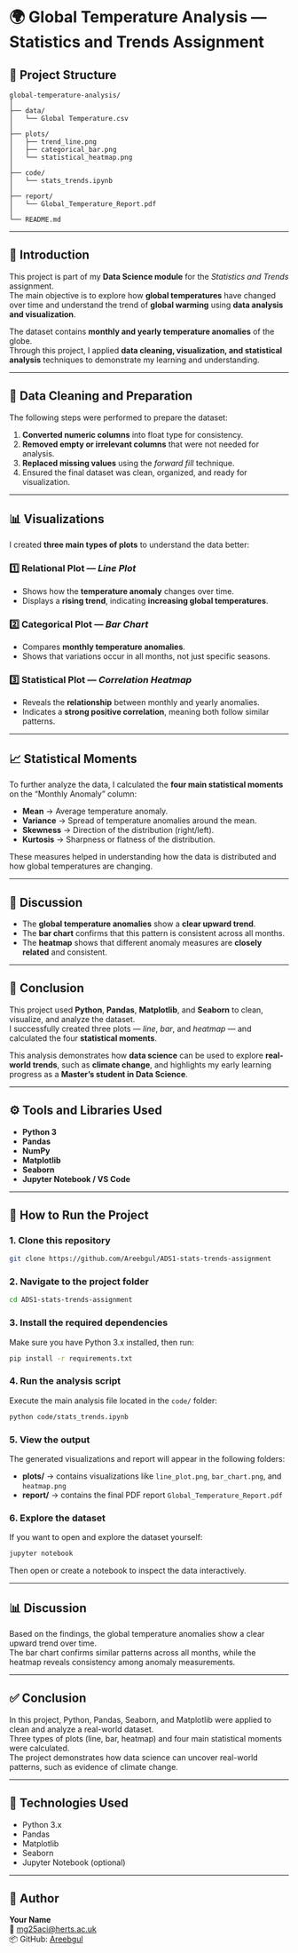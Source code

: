# 🌍 Global Temperature Analysis — Statistics and Trends Assignment

## 📁 Project Structure

```
global-temperature-analysis/
│
├── data/
│   └── Global Temperature.csv
│
├── plots/
│   ├── trend_line.png
│   ├── categorical_bar.png
│   └── statistical_heatmap.png
│
├── code/
│   └── stats_trends.ipynb
│
├── report/
│   └── Global_Temperature_Report.pdf
│
└── README.md
```

---

## 📘 Introduction
This project is part of my **Data Science module** for the *Statistics and Trends* assignment.  
The main objective is to explore how **global temperatures** have changed over time and understand the trend of **global warming** using **data analysis and visualization**.

The dataset contains **monthly and yearly temperature anomalies** of the globe.  
Through this project, I applied **data cleaning, visualization, and statistical analysis** techniques to demonstrate my learning and understanding.

---

## 🧹 Data Cleaning and Preparation
The following steps were performed to prepare the dataset:

1. **Converted numeric columns** into float type for consistency.  
2. **Removed empty or irrelevant columns** that were not needed for analysis.  
3. **Replaced missing values** using the *forward fill* technique.  
4. Ensured the final dataset was clean, organized, and ready for visualization.

---

## 📊 Visualizations
I created **three main types of plots** to understand the data better:

### 1️⃣ Relational Plot — *Line Plot*
- Shows how the **temperature anomaly** changes over time.  
- Displays a **rising trend**, indicating **increasing global temperatures**.

### 2️⃣ Categorical Plot — *Bar Chart*
- Compares **monthly temperature anomalies**.  
- Shows that variations occur in all months, not just specific seasons.

### 3️⃣ Statistical Plot — *Correlation Heatmap*
- Reveals the **relationship** between monthly and yearly anomalies.  
- Indicates a **strong positive correlation**, meaning both follow similar patterns.

---

## 📈 Statistical Moments
To further analyze the data, I calculated the **four main statistical moments** on the “Monthly Anomaly” column:

- **Mean** → Average temperature anomaly.  
- **Variance** → Spread of temperature anomalies around the mean.  
- **Skewness** → Direction of the distribution (right/left).  
- **Kurtosis** → Sharpness or flatness of the distribution.

These measures helped in understanding how the data is distributed and how global temperatures are changing.

---

## 💬 Discussion
- The **global temperature anomalies** show a **clear upward trend**.  
- The **bar chart** confirms that this pattern is consistent across all months.  
- The **heatmap** shows that different anomaly measures are **closely related** and consistent.

---

## 🧭 Conclusion
This project used **Python**, **Pandas**, **Matplotlib**, and **Seaborn** to clean, visualize, and analyze the dataset.  
I successfully created three plots — *line*, *bar*, and *heatmap* — and calculated the four **statistical moments**.

This analysis demonstrates how **data science** can be used to explore **real-world trends**, such as **climate change**, and highlights my early learning progress as a **Master’s student in Data Science**.

---

## ⚙️ Tools and Libraries Used
- **Python 3**
- **Pandas**
- **NumPy**
- **Matplotlib**
- **Seaborn**
- **Jupyter Notebook / VS Code**

---

## 🚀 How to Run the Project

### 1. Clone this repository

```bash
git clone https://github.com/Areebgul/ADS1-stats-trends-assignment
```

### 2. Navigate to the project folder

```bash
cd ADS1-stats-trends-assignment
```

### 3. Install the required dependencies

Make sure you have Python 3.x installed, then run:

```bash
pip install -r requirements.txt
```

### 4. Run the analysis script

Execute the main analysis file located in the `code/` folder:

```bash
python code/stats_trends.ipynb
```

### 5. View the output

The generated visualizations and report will appear in the following folders:

- **plots/** → contains visualizations like `line_plot.png`, `bar_chart.png`, and `heatmap.png`
- **report/** → contains the final PDF report `Global_Temperature_Report.pdf`

### 6. Explore the dataset

If you want to open and explore the dataset yourself:

```bash
jupyter notebook
```

Then open or create a notebook to inspect the data interactively.

---

## 📊 Discussion

Based on the findings, the global temperature anomalies show a clear upward trend over time.  
The bar chart confirms similar patterns across all months, while the heatmap reveals consistency among anomaly measurements.

---

## ✅ Conclusion

In this project, Python, Pandas, Seaborn, and Matplotlib were applied to clean and analyze a real-world dataset.  
Three types of plots (line, bar, heatmap) and four main statistical moments were calculated.  
The project demonstrates how data science can uncover real-world patterns, such as evidence of climate change.

---

## 🧩 Technologies Used

- Python 3.x  
- Pandas  
- Matplotlib  
- Seaborn  
- Jupyter Notebook (optional)

---

## 📝 Author

**Your Name**  
📧 mg25aci@herts.ac.uk  
📦 GitHub: [Areebgul](https://github.com/Areebgul)



